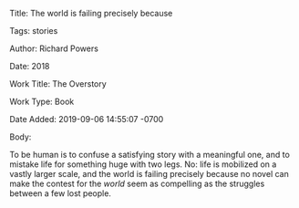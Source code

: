 Title:  The world is failing precisely because

Tags:   stories

Author: Richard Powers

Date:   2018

Work Title: The Overstory

Work Type: Book

Date Added: 2019-09-06 14:55:07 -0700

Body: 

To be human is to confuse a satisfying story with a meaningful one, and to mistake life for something huge with two legs. No: life is mobilized on a vastly larger scale, and the world is failing precisely because no novel can make the contest for the *world* seem as compelling as the struggles between a few lost people. 

